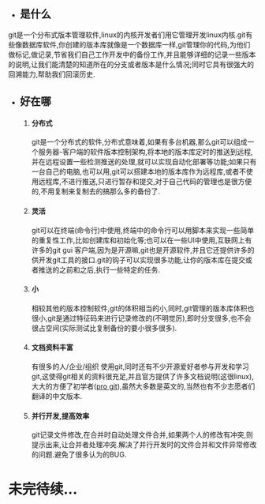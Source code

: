 * ## 是什么

git是一个分布式版本管理软件,linux的内核开发者们用它管理开发linux内核.git有些像数据库软件,你创建的版本库就像是一个数据库一样,git管理你的代码,为他们做标记,做记录,节省我们自己工作开发中的备份工作,并且能够详细的记录一些版本的说明,让我们能清楚的知道所在的分支或者版本是什么情况;同时它具有很强大的回溯能力,帮助我们回滚历史.

* ## 好在哪

  1. #### 分布式

     git是一个分布式的软件,分布式意味着,如果有多台机器,那么git可以组成一个服务器-客户端的软件版本控制架构,将本地的版本库定时的推送到远程,并在远程设置一些检测推送的处理,就可以实现自动化部署等功能;如果只有一台自己的电脑,也可以用,git可以搭建本地的版本库作为远程库,或者不使用远程库,不进行推送,只进行暂存和提交,对于自己代码的管理也是很方便的,不用复制来复制去的搞那么多的备份了.

  2. #### 灵活

     git可以在终端\(命令行\)中使用,终端中的命令行可以用脚本来实现一些简单的重复性工作,比如创建库和初始化等;也可以在一些UI中使用,互联网上有许多的git gui 客户端,因为是开源嘛,git也是开源软件,并且它还提供许多的供开发git工具的接口.git的钩子可以实现很多功能,让你的版本库在提交或者推送的之前和之后,执行一些特定的任务.

  3. #### 小

     相较其他的版本控制软件,git的体积相当的小,同时,git管理的版本库体积也很小,git是通过特征码来进行记录修改的\(不明觉厉\),即时分支很多,也不会很占空间\(实际测试比复制备份的要小很多很多\).

  4. #### 文档资料丰富

     有很多的人/企业/组织 使用git,同时还有不少开源爱好者参与开发和学习git,这使得git相关的资料很充足,并且官方提供了许多文档说明\(这很linux\),大大的方便了初学者\([pro git](https://git-scm.com/book/zh/v2)\),虽然大多数是英文的,当然也有不少志愿者们翻译的中文版本.
  5. #### 并行开发,提高效率
  
     git记录文件修改,在合并时自动处理文件合并,如果两个人的修改有冲突,则提示出来,让合并者处理冲突.解决了并行开发时的文件合并和文件异常修改的问题.避免了很多认为的BUG.
     
     
# 未完待续...



